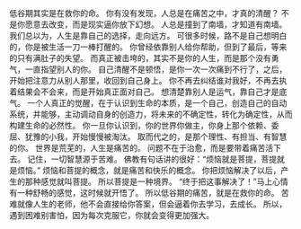 低谷期其实是在救你的命。
你有没有发现，人总是在痛苦之中，才真的清醒？
不是你愿意去改变，而是现实逼你放下幻想。
人总是撞到了南墙，才知道有南墙。
我们总以为，人生是靠自己的选择，走向远方。
可很多时候，路不是自己想明白的，你是被生活一刀一棒打醒的。
你曾经依靠别人给你帮助，但到了最后，等来的只有满肚子的失望。
而真正被击垮的，其实不是你的人生，而是那个没有勇气，一直指望别人的你。
自己清醒不是顿悟，是你一次一次痛到不行了，之后，开始把注意力从别人那里，收回到自己身上。
你不再去纠结谁对我好，不再去执着结果会不会来，而是开始真正面对自己。
想清楚靠别人是运气，靠自己才是底气。
一个人真正的觉醒，在于认识到生命的本质，是一个自己，创造自己的自动系统，并能够，主动调动自身的创造力，将未来的不确定性，转化为确定性，从而构建生命的必然性。
你一旦你认识到，你的世界你做主，你身上那个依赖、委屈、犹豫的小我，开始慢慢被淘汰。
取而代之的，是那个理性、有担当、有智慧的你。
世界是荒芜的，人生是痛苦的。
问题不在于治愈，而是要带着痛苦活下去。
记住，一切智慧源于苦难。
佛教有句话讲的很好：“烦恼就是菩提，菩提就是烦恼。”
烦恼和菩提的概念，就是痛苦和快乐的概念。
你把烦恼解决了以后，产生的那种感觉就叫菩提。
所以菩提是一种境界。
“终于把这事解决了！”马上心情有一种舒畅的感觉，这时候就开悟了。
所以低谷期的痛苦，就是在救你的命。
苦难就像人生的老师，他不会直接给你答案，但会逼着你去学习，去成长。
所以，遇到困难别害怕，因为每次克服它，你就会变得更加强大。
